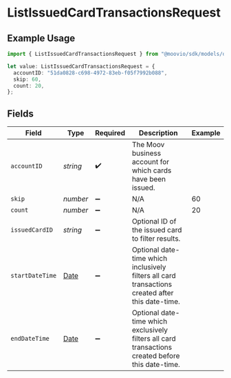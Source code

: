 # ListIssuedCardTransactionsRequest

## Example Usage

```typescript
import { ListIssuedCardTransactionsRequest } from "@moovio/sdk/models/operations";

let value: ListIssuedCardTransactionsRequest = {
  accountID: "51da0828-c698-4972-83eb-f05f7992b088",
  skip: 60,
  count: 20,
};
```

## Fields

| Field                                                                                             | Type                                                                                              | Required                                                                                          | Description                                                                                       | Example                                                                                           |
| ------------------------------------------------------------------------------------------------- | ------------------------------------------------------------------------------------------------- | ------------------------------------------------------------------------------------------------- | ------------------------------------------------------------------------------------------------- | ------------------------------------------------------------------------------------------------- |
| `accountID`                                                                                       | *string*                                                                                          | :heavy_check_mark:                                                                                | The Moov business account for which cards have been issued.                                       |                                                                                                   |
| `skip`                                                                                            | *number*                                                                                          | :heavy_minus_sign:                                                                                | N/A                                                                                               | 60                                                                                                |
| `count`                                                                                           | *number*                                                                                          | :heavy_minus_sign:                                                                                | N/A                                                                                               | 20                                                                                                |
| `issuedCardID`                                                                                    | *string*                                                                                          | :heavy_minus_sign:                                                                                | Optional ID of the issued card to filter results.                                                 |                                                                                                   |
| `startDateTime`                                                                                   | [Date](https://developer.mozilla.org/en-US/docs/Web/JavaScript/Reference/Global_Objects/Date)     | :heavy_minus_sign:                                                                                | Optional date-time which inclusively filters all card transactions created after this date-time.  |                                                                                                   |
| `endDateTime`                                                                                     | [Date](https://developer.mozilla.org/en-US/docs/Web/JavaScript/Reference/Global_Objects/Date)     | :heavy_minus_sign:                                                                                | Optional date-time which exclusively filters all card transactions created before this date-time. |                                                                                                   |